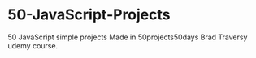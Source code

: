 # 50-JavaScript-Projects

 50 JavaScript simple projects Made in 50projects50days Brad Traversy udemy course.
